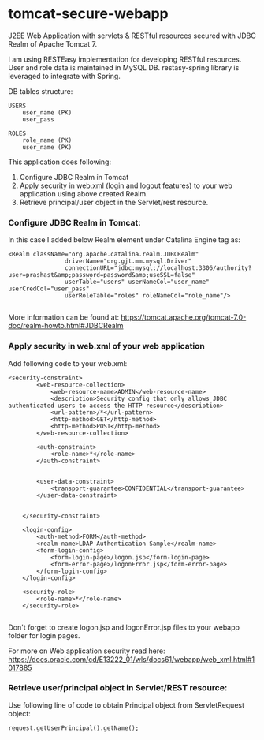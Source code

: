 # tomcat-secure-webapp
J2EE Web Application with servlets & RESTful resources secured with JDBC Realm of Apache Tomcat 7.

I am using RESTEasy implementation for developing RESTful resources. User and role data is maintained in MySQL DB.
restasy-spring library is leveraged to integrate with Spring.

DB tables structure:

``` 
USERS
    user_name (PK)
    user_pass

ROLES
    role_name (PK)
    user_name (PK)
```

This application does following:
 1. Configure JDBC Realm in Tomcat
 2. Apply security in web.xml (login and logout features) to your web application using above created Realm.
 3. Retrieve principal/user object in the Servlet/rest resource.

### Configure JDBC Realm in Tomcat:
In this case I added below Realm element under Catalina Engine tag as:

```
<Realm className="org.apache.catalina.realm.JDBCRealm"
        		driverName="org.gjt.mm.mysql.Driver"
   				connectionURL="jdbc:mysql://localhost:3306/authority?user=prashast&amp;password=password&amp;useSSL=false"
       			userTable="users" userNameCol="user_name" userCredCol="user_pass"
   				userRoleTable="roles" roleNameCol="role_name"/>
                
```

More information can be found at: https://tomcat.apache.org/tomcat-7.0-doc/realm-howto.html#JDBCRealm

### Apply security in web.xml of your web application

Add following code to your web.xml:

```
<security-constraint>
        <web-resource-collection>
            <web-resource-name>ADMIN</web-resource-name>
            <description>Security config that only allows JDBC authenticated users to access the HTTP resource</description>
            <url-pattern>/*</url-pattern>
            <http-method>GET</http-method>
            <http-method>POST</http-method>
        </web-resource-collection>

        <auth-constraint>
            <role-name>*</role-name>
        </auth-constraint>

        
        <user-data-constraint>
            <transport-guarantee>CONFIDENTIAL</transport-guarantee>
        </user-data-constraint>
        

    </security-constraint>

    <login-config>
        <auth-method>FORM</auth-method>
        <realm-name>LDAP Authentication Sample</realm-name>
        <form-login-config>
            <form-login-page>/logon.jsp</form-login-page>
            <form-error-page>/logonError.jsp</form-error-page>
        </form-login-config>
    </login-config>

    <security-role>
        <role-name>*</role-name>
    </security-role>
    
```

Don't forget to create logon.jsp and logonError.jsp files to your webapp folder for login pages.

For more on Web application security read here: https://docs.oracle.com/cd/E13222_01/wls/docs61/webapp/web_xml.html#1017885

### Retrieve user/principal object in Servlet/REST resource:

Use following line of code to obtain Principal object from ServletRequest object:

```
request.getUserPrincipal().getName();
```
